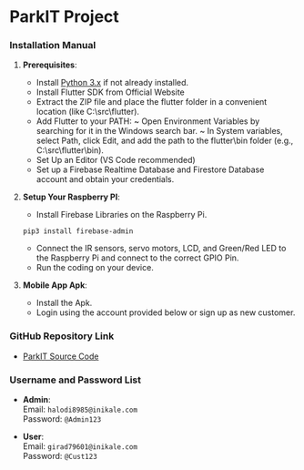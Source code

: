 # ParkIT Project

### Installation Manual
1. **Prerequisites**:
   - Install [Python 3.x](https://www.python.org/downloads/) if not already installed.
   - Install Flutter SDK from Official Website
   - Extract the ZIP file and place the flutter folder in a convenient location (like C:\src\flutter).
   - Add Flutter to your PATH:
      ~ Open Environment Variables by searching for it in the Windows search bar.
      ~ In System variables, select Path, click Edit, and add the path to the flutter\bin folder (e.g., C:\src\flutter\bin).
   - Set Up an Editor (VS Code recommended)
   - Set up a Firebase Realtime Database and Firestore Database account and obtain your credentials.
    
2. **Setup Your Raspberry PI**:
   - Install Firebase Libraries on the Raspberry Pi.
    ```
    pip3 install firebase-admin

    ```
   - Connect the IR sensors, servo motors, LCD, and Green/Red LED to the Raspberry Pi and connect to the correct GPIO Pin.
   - Run the coding on your device.

3. **Mobile App Apk**:
   - Install the Apk.
   - Login using the account provided below or sign up as new customer.


### GitHub Repository Link
- [ParkIT Source Code](https://github.com/ExuFar/SD_SEC03_G02_03.git)


### Username and Password List
- **Admin**:  
  Email: `halodi8985@inikale.com`  
  Password: `@Admin123`
  
- **User**:  
  Email: `girad79601@inikale.com`  
  Password: `@Cust123`